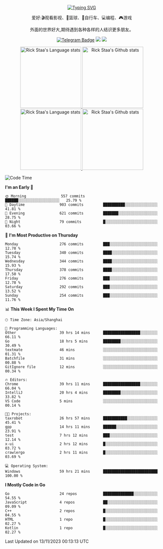 <div align="center"> 

[![Typing SVG](https://readme-typing-svg.herokuapp.com?size=25&duration=2500&color=eeeeee&vCenter=true&width=200&height=40&lines=Hi+there+%F0%9F%91%8B%F0%9F%8F%BB;I'm+DanBai)](https://git.io/typing-svg)

爱好:🎬观看影视、🏀篮球、🚴自行车、💻编程、🎮游戏

外面的世界好大,期待遇到各种各样的人结识更多朋友。

[![Telegram Badge](https://img.shields.io/badge/-Telegram-blue?style=flat&logo=Telegram&logoColor=white)](https://t.me/danbai9420) 
[![](https://img.shields.io/badge/-Blog-brightgreen?style=flat&logo=Blogger&logoColor=white)](https://p00q.cn)
[![](https://img.shields.io/badge/-Email-red?style=flat&logo=Mail.Ru&logoColor=white)](mailto:danbai@88.com)
</div>

<!-- Light Mode -->
<div align="center"> 
<a href="https://github.com/anuraghazra/github-readme-stats#gh-light-mode-only">
<img height=200 src="https://github-readme-stats.vercel.app/api/top-langs/?username=danbai225&layout=compact&langs_count=10&hide_border=1&role=OWNER,COLLABORATOR#gh-light-mode-only" alt="Rick Staa's Language stats" />
</a>
<a href="https://github.com/anuraghazra/github-readme-stats#gh-light-mode-only">
<img height=200 src="https://github-readme-stats.vercel.app/api?username=danbai225&show_icons=true&count_private=true&line_height=28&hide_border=1&include_all_commits=true&card_width=450&role=OWNER,COLLABORATOR&exclude_repo=github-readme-stats#gh-light-mode-only" alt="Rick Staa's Github stats" />
</a>
</div>

<!-- Dark Mode -->
<div align="center"> 
<a href="https://github.com/anuraghazra/github-readme-stats#gh-dark-mode-only">
<img height=200 src="https://github-readme-stats.vercel.app/api/top-langs/?username=danbai225&layout=compact&langs_count=10&hide_border=1&role=OWNER,COLLABORATOR&theme=github_dark#gh-dark-mode-only" alt="Rick Staa's Language stats" />
</a>
<a href="https://github.com/anuraghazra/github-readme-stats#gh-dark-mode-only">
<img height=200 src="https://github-readme-stats.vercel.app/api?username=danbai225&show_icons=true&count_private=true&line_height=28&hide_border=1&include_all_commits=true&card_width=450&role=OWNER,COLLABORATOR&exclude_repo=github-readme-stats&theme=github_dark#gh-dark-mode-only" alt="Rick Staa's Github stats" />
</a>
</div>

<!--START_SECTION:waka-->
![Code Time](http://img.shields.io/badge/Code%20Time-1%2C482%20hrs%2012%20mins-blue)

**I'm an Early 🐤** 

```text
🌞 Morning                557 commits         ██████░░░░░░░░░░░░░░░░░░░   25.79 % 
🌆 Daytime                903 commits         ██████████░░░░░░░░░░░░░░░   41.81 % 
🌃 Evening                621 commits         ███████░░░░░░░░░░░░░░░░░░   28.75 % 
🌙 Night                  79 commits          █░░░░░░░░░░░░░░░░░░░░░░░░   03.66 % 
```
📅 **I'm Most Productive on Thursday** 

```text
Monday                   276 commits         ███░░░░░░░░░░░░░░░░░░░░░░   12.78 % 
Tuesday                  340 commits         ████░░░░░░░░░░░░░░░░░░░░░   15.74 % 
Wednesday                344 commits         ████░░░░░░░░░░░░░░░░░░░░░   15.93 % 
Thursday                 378 commits         ████░░░░░░░░░░░░░░░░░░░░░   17.50 % 
Friday                   276 commits         ███░░░░░░░░░░░░░░░░░░░░░░   12.78 % 
Saturday                 292 commits         ███░░░░░░░░░░░░░░░░░░░░░░   13.52 % 
Sunday                   254 commits         ███░░░░░░░░░░░░░░░░░░░░░░   11.76 % 
```


📊 **This Week I Spent My Time On** 

```text
🕑︎ Time Zone: Asia/Shanghai

💬 Programming Languages: 
Other                    39 hrs 14 mins      █████████████████░░░░░░░░   66.11 % 
Go                       18 hrs 5 mins       ████████░░░░░░░░░░░░░░░░░   30.49 % 
textmate                 46 mins             ░░░░░░░░░░░░░░░░░░░░░░░░░   01.31 % 
Batchfile                31 mins             ░░░░░░░░░░░░░░░░░░░░░░░░░   00.88 % 
GitIgnore file           12 mins             ░░░░░░░░░░░░░░░░░░░░░░░░░   00.34 % 

🔥 Editors: 
Chrome                   39 hrs 11 mins      █████████████████░░░░░░░░   66.04 % 
IntelliJ                 20 hrs 4 mins       ████████░░░░░░░░░░░░░░░░░   33.82 % 
VS Code                  5 mins              ░░░░░░░░░░░░░░░░░░░░░░░░░   00.14 % 

🐱‍💻 Projects: 
taxrobot                 26 hrs 57 mins      ███████████░░░░░░░░░░░░░░   45.41 % 
gpp                      14 hrs 11 mins      ██████░░░░░░░░░░░░░░░░░░░   23.91 % 
test                     7 hrs 12 mins       ███░░░░░░░░░░░░░░░░░░░░░░   12.14 % 
x-ui                     2 hrs 12 mins       █░░░░░░░░░░░░░░░░░░░░░░░░   03.72 % 
crawlergo                2 hrs 11 mins       █░░░░░░░░░░░░░░░░░░░░░░░░   03.69 % 

💻 Operating System: 
Windows                  59 hrs 21 mins      █████████████████████████   100.00 % 
```

**I Mostly Code in Go** 

```text
Go                       24 repos            ██████████████░░░░░░░░░░░   54.55 % 
JavaScript               4 repos             ██░░░░░░░░░░░░░░░░░░░░░░░   09.09 % 
C++                      2 repos             █░░░░░░░░░░░░░░░░░░░░░░░░   04.55 % 
HTML                     1 repo              █░░░░░░░░░░░░░░░░░░░░░░░░   02.27 % 
Kotlin                   1 repo              █░░░░░░░░░░░░░░░░░░░░░░░░   02.27 % 
```




 Last Updated on 13/11/2023 00:13:13 UTC
<!--END_SECTION:waka-->
